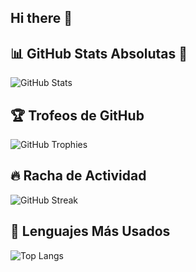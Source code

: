## Hi there 👋
## 📊 GitHub Stats Absolutas 🚀
![GitHub Stats](https://github-readme-stats.vercel.app/api?username=PabloPaulin&show_icons=true&count_private=true&include_all_commits=true&theme=dark)

## 🏆 Trofeos de GitHub
![GitHub Trophies](https://github-profile-trophy.vercel.app/?username=PabloPaulin&theme=darkhub&no-bg=true&margin-w=15)

## 🔥 Racha de Actividad
![GitHub Streak](https://github-readme-streak-stats.herokuapp.com/?user=PabloPaulin&theme=dark)

## 📌 Lenguajes Más Usados
![Top Langs](https://github-readme-stats.vercel.app/api/top-langs/?username=PabloPaulin&layout=compact&theme=dark)

<!--
**PabloPauling/PabloPauling** is a ✨ _special_ ✨ repository because its `README.md` (this file) appears on your GitHub profile.

Here are some ideas to get you started:

- 🔭 I’m currently working on ...
- 🌱 I’m currently learning ...
- 👯 I’m looking to collaborate on ...
- 🤔 I’m looking for help with ...
- 💬 Ask me about ...
- 📫 How to reach me: ...
- 😄 Pronouns: ...
- ⚡ Fun fact: ...
-->
